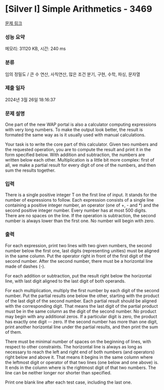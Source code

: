 # [Silver I] Simple Arithmetics - 3469 

[문제 링크](https://www.acmicpc.net/problem/3469) 

### 성능 요약

메모리: 31120 KB, 시간: 240 ms

### 분류

임의 정밀도 / 큰 수 연산, 사칙연산, 많은 조건 분기, 구현, 수학, 파싱, 문자열

### 제출 일자

2024년 3월 26일 18:16:37

### 문제 설명

<p>One part of the new WAP portal is also a calculator computing expressions with very long numbers. To make the output look better, the result is formated the same way as is it usually used with manual calculations.</p>

<p>Your task is to write the core part of this calculator. Given two numbers and the requested operation, you are to compute the result and print it in the form specified below. With addition and subtraction, the numbers are written below each other. Multiplication is a little bit more complex: first of all, we make a partial result for every digit of one of the numbers, and then sum the results together.</p>

### 입력 

 <p>There is a single positive integer T on the first line of input. It stands for the number of expressions to follow. Each expression consists of a single line containing a positive integer number, an operator (one of +, - and *) and the second positive integer number. Every number has at most 500 digits. There are no spaces on the line. If the operation is subtraction, the second number is always lower than the first one. No number will begin with zero.</p>

### 출력 

 <p>For each expression, print two lines with two given numbers, the second number below the first one, last digits (representing unities) must be aligned in the same column. Put the operator right in front of the first digit of the second number. After the second number, there must be a horizontal line made of dashes (-).</p>

<p>For each addition or subtraction, put the result right below the horizontal line, with last digit aligned to the last digit of both operands.</p>

<p>For each multiplication, multiply the first number by each digit of the second number. Put the partial results one below the other, starting with the product of the last digit of the second number. Each partial result should be aligned with the corresponding digit. That means the last digit of the partial product must be in the same column as the digit of the second number. No product may begin with any additional zeros. If a particular digit is zero, the product has exactly one digit -- zero. If the second number has more than one digit, print another horizontal line under the partial results, and then print the sum of them.</p>

<p>There must be minimal number of spaces on the beginning of lines, with respect to other constraints. The horizontal line is always as long as necessary to reach the left and right end of both numbers (and operators) right below and above it. That means it begins in the same column where the leftmost digit or operator of that two lines (one below and one above) is. It ends in the column where is the rightmost digit of that two numbers. The line can be neither longer nor shorter than specified.</p>

<p>Print one blank line after each test case, including the last one.</p>

